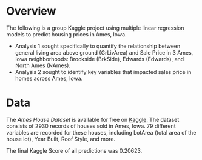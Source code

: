 # Overview

The following is a group Kaggle project using multiple linear regression models to predict housing prices in Ames, Iowa. 

- Analysis 1 sought specifically to quantify the relationship between general living area above ground (GrLivArea) and Sale Price in 3 Ames, Iowa neighborhoods: Brookside (BrkSide), Edwards (Edwards), and North Ames (NAmes).
- Analysis 2 sought to identify key variables that impacted sales price in homes across Ames, Iowa.

# Data

The *Ames House Dataset* is available for free on [Kaggle](https://www.kaggle.com/datasets/shashanknecrothapa/ames-housing-dataset). The dataset consists of 2930 records of houses sold in Ames, Iowa. 79 different variables are recorded for these houses, including LotArea (total area of the house lot), Year Built, Roof Style, and more. 


The final Kaggle Score of all predictions was 0.20623.


